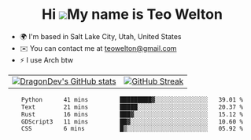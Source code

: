 <div align="center">
  
# Hi ![](https://user-images.githubusercontent.com/18350557/176309783-0785949b-9127-417c-8b55-ab5a4333674e.gif)My name is Teo Welton
</div>

*   🌍  I'm based in Salt Lake City, Utah, United States
*   ✉️  You can contact me at [teowelton@gmail.com](mailto:teowelton@gmail.com)
*   ⚡  I use Arch btw

<div align="center">

|||
|:-------------------------:|:-------------------------:|
| [![DragonDev's GitHub stats](https://github-readme-stats.vercel.app/api?username=DragonDev07&bg_color=1e1e2e&text_color=cdd6f4&icon_color=cba6f7&title_color=94e2d5)](https://github.com/DragonDev07) | [![GitHub Streak](https://streak-stats.demolab.com?user=DragonDev07&theme=catppuccin-mocha)](https://git.io/streak-stats) |

<!--START_SECTION:waka-->

```txt
Python      41 mins         █████████▓░░░░░░░░░░░░░░░   39.01 %
Text        21 mins         █████░░░░░░░░░░░░░░░░░░░░   20.37 %
Rust        16 mins         ███▓░░░░░░░░░░░░░░░░░░░░░   15.12 %
GDScript3   11 mins         ██▓░░░░░░░░░░░░░░░░░░░░░░   10.60 %
CSS         6 mins          █▒░░░░░░░░░░░░░░░░░░░░░░░   05.92 %
```

<!--END_SECTION:waka-->

</div>
